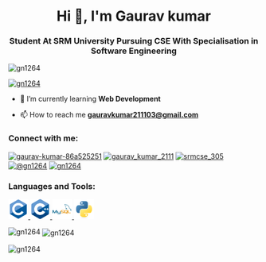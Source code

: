<h1 align="center">Hi 👋, I'm Gaurav kumar</h1>
<h3 align="center">Student At SRM University Pursuing CSE With Specialisation in Software Engineering</h3>

<p align="left"> <img src="https://komarev.com/ghpvc/?username=gn1264&label=Profile%20views&color=0e75b6&style=flat" alt="gn1264" /> </p>

<p align="left"> <a href="https://github.com/ryo-ma/github-profile-trophy"><img src="https://github-profile-trophy.vercel.app/?username=gn1264" alt="gn1264" /></a> </p>

- 🌱 I’m currently learning **Web Development**

- 📫 How to reach me **gauravkumar211103@gmail.com**

<h3 align="left">Connect with me:</h3>
<p align="left">
<a href="https://linkedin.com/in/gaurav-kumar-86a525251" target="blank"><img align="center" src="https://raw.githubusercontent.com/rahuldkjain/github-profile-readme-generator/master/src/images/icons/Social/linked-in-alt.svg" alt="gaurav-kumar-86a525251" height="30" width="40" /></a>
<a href="https://instagram.com/gaurav_kumar_2111" target="blank"><img align="center" src="https://raw.githubusercontent.com/rahuldkjain/github-profile-readme-generator/master/src/images/icons/Social/instagram.svg" alt="gaurav_kumar_2111" height="30" width="40" /></a>
<a href="https://www.codechef.com/users/srmcse_305" target="blank"><img align="center" src="https://cdn.jsdelivr.net/npm/simple-icons@3.1.0/icons/codechef.svg" alt="srmcse_305" height="30" width="40" /></a>
<a href="https://www.hackerrank.com/@gn1264" target="blank"><img align="center" src="https://raw.githubusercontent.com/rahuldkjain/github-profile-readme-generator/master/src/images/icons/Social/hackerrank.svg" alt="@gn1264" height="30" width="40" /></a>
<a href="https://www.leetcode.com/gn1264" target="blank"><img align="center" src="https://raw.githubusercontent.com/rahuldkjain/github-profile-readme-generator/master/src/images/icons/Social/leet-code.svg" alt="gn1264" height="30" width="40" /></a>
</p>

<h3 align="left">Languages and Tools:</h3>
<p align="left"> <a href="https://www.cprogramming.com/" target="_blank" rel="noreferrer"> <img src="https://raw.githubusercontent.com/devicons/devicon/master/icons/c/c-original.svg" alt="c" width="40" height="40"/> </a> <a href="https://www.w3schools.com/cpp/" target="_blank" rel="noreferrer"> <img src="https://raw.githubusercontent.com/devicons/devicon/master/icons/cplusplus/cplusplus-original.svg" alt="cplusplus" width="40" height="40"/> </a> <a href="https://www.mysql.com/" target="_blank" rel="noreferrer"> <img src="https://raw.githubusercontent.com/devicons/devicon/master/icons/mysql/mysql-original-wordmark.svg" alt="mysql" width="40" height="40"/> </a> <a href="https://www.python.org" target="_blank" rel="noreferrer"> <img src="https://raw.githubusercontent.com/devicons/devicon/master/icons/python/python-original.svg" alt="python" width="40" height="40"/> </a> </p>

<p><img align="left" src="https://github-readme-stats.vercel.app/api/top-langs?username=gn1264&show_icons=true&locale=en&layout=compact" alt="gn1264" /></p>

<p>&nbsp;<img align="center" src="https://github-readme-stats.vercel.app/api?username=gn1264&show_icons=true&locale=en" alt="gn1264" /></p>

<p><img align="center" src="https://github-readme-streak-stats.herokuapp.com/?user=gn1264&" alt="gn1264" /></p>

